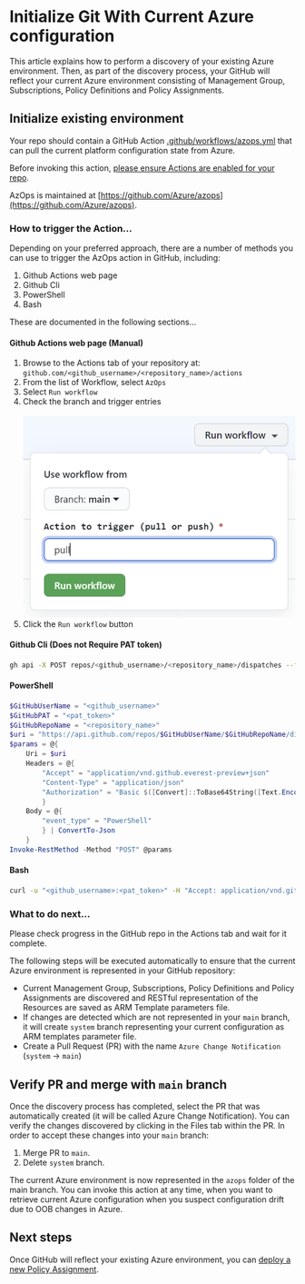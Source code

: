 # Initialize Git With Current Azure configuration

This article explains how to perform a discovery of your existing Azure environment. Then, as part of the discovery process, your GitHub will reflect your current Azure environment consisting of Management Group, Subscriptions, Policy Definitions and Policy Assignments.


## Initialize existing environment

Your repo should contain a GitHub Action [.github/workflows/azops.yml](../../.github/workflows/azops.yml) that can pull the current platform configuration state from Azure.

Before invoking this action, [please ensure Actions are enabled for your repo](https://docs.github.com/en/github/administering-a-repository/disabling-or-limiting-github-actions-for-a-repository).

AzOps is maintained at [https://github.com/Azure/azops](https://github.com/Azure/azops).

### How to trigger the Action...

Depending on your preferred approach, there are a number of methods you can use to trigger the AzOps action in GitHub, including:

1. Github Actions web page
1. Github Cli
1. PowerShell
1. Bash

These are documented in the following sections...

#### Github Actions web page (Manual)

1. Browse to the Actions tab of your repository at:<br> `github.com/<github_username>/<repository_name>/actions`
1. From the list of Workflow, select `AzOps`
1. Select `Run workflow`
1. Check the branch and trigger entries<br><br>![Github Actions, Run workflow](./media/github-workflow-trigger-manual.png)<br>
1. Click the `Run workflow` button

#### Github Cli (Does not Require PAT token)

```bash
gh api -X POST repos/<github_username>/<repository_name>/dispatches --field event_type="GitHub CLI"
```

#### PowerShell

```powershell
$GitHubUserName = "<github_username>"
$GitHubPAT = "<pat_token>"
$GitHubRepoName = "<repository_name>"
$uri = "https://api.github.com/repos/$GitHubUserName/$GitHubRepoName/dispatches"
$params = @{
    Uri = $uri
    Headers = @{
        "Accept" = "application/vnd.github.everest-preview+json"
        "Content-Type" = "application/json"
        "Authorization" = "Basic $([Convert]::ToBase64String([Text.Encoding]::ASCII.GetBytes(("{0}:{1}" -f $GitHubUserName,$GitHubPAT))))"
        }
    Body = @{
        "event_type" = "PowerShell"
        } | ConvertTo-Json
    }
Invoke-RestMethod -Method "POST" @params
```

#### Bash

```bash
curl -u "<github_username>:<pat_token>" -H "Accept: application/vnd.github.everest-preview+json"  -H "Content-Type: application/json" https://api.github.com/repos/<github_username>/<repository_name>/dispatches --data '{"event_type": "Bash"}'
```

### What to do next...
Please check progress in the GitHub repo in the Actions tab and wait for it complete.

The following steps will be executed automatically to ensure that the current Azure environment is represented in your GitHub repository:

* Current Management Group, Subscriptions, Policy Definitions and Policy Assignments are discovered and RESTful representation of the Resources are  saved as ARM Template parameters file.
* If changes are detected which are not represented in your `main` branch, it will create `system` branch representing your current configuration as ARM templates parameter file.
* Create a Pull Request (PR) with the name `Azure Change Notification` (`system`  -> `main`)

## Verify PR and merge with `main` branch

Once the discovery process has completed, select the PR that was automatically created (it will be called Azure Change Notification). You can verify the changes discovered by clicking in the Files tab within the PR. In order to accept these changes into your `main` branch:

1. Merge PR to `main`.
2. Delete `system` branch.

The current Azure environment is now represented in the `azops` folder of the main branch. You can invoke this action at any time, when you want to retrieve current Azure configuration when you suspect configuration drift due to OOB changes in Azure.

## Next steps

Once GitHub will reflect your existing Azure environment, you can [deploy a new Policy Assignment](./deploy-new-policy-assignment.md).
